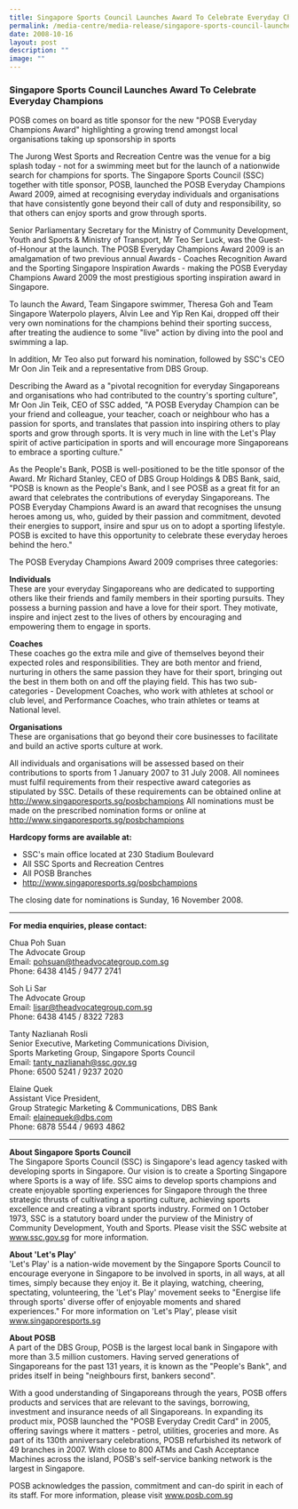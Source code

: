 ```yaml
---
title: Singapore Sports Council Launches Award To Celebrate Everyday Champions
permalink: /media-centre/media-release/singapore-sports-council-launches-award-to-celebrate-everyday-champions/
date: 2008-10-16
layout: post
description: ""
image: ""
---
```

### **Singapore Sports Council Launches Award To Celebrate Everyday Champions**

POSB comes on board as title sponsor for the new "POSB Everyday Champions Award" highlighting a growing trend amongst local organisations taking up sponsorship in sports

The Jurong West Sports and Recreation Centre was the venue for a big splash today - not for a swimming meet but for the launch of a nationwide search for champions for sports. The Singapore Sports Council (SSC) together with title sponsor, POSB, launched the POSB Everyday Champions Award 2009, aimed at recognising everyday individuals and organisations that have consistently gone beyond their call of duty and responsibility, so that others can enjoy sports and grow through sports.

Senior Parliamentary Secretary for the Ministry of Community Development, Youth and Sports & Ministry of Transport, Mr Teo Ser Luck, was the Guest-of-Honour at the launch. The POSB Everyday Champions Award 2009 is an amalgamation of two previous annual Awards - Coaches Recognition Award and the Sporting Singapore Inspiration Awards - making the POSB Everyday Champions Award 2009 the most prestigious sporting inspiration award in Singapore.

To launch the Award, Team Singapore swimmer, Theresa Goh and Team Singapore Waterpolo players, Alvin Lee and Yip Ren Kai, dropped off their very own nominations for the champions behind their sporting success, after treating the audience to some "live" action by diving into the pool and swimming a lap.

In addition, Mr Teo also put forward his nomination, followed by SSC's CEO Mr Oon Jin Teik and a representative from DBS Group.

Describing the Award as a "pivotal recognition for everyday Singaporeans and organisations who had contributed to the country's sporting culture", Mr Oon Jin Teik, CEO of SSC added, "A POSB Everyday Champion can be your friend and colleague, your teacher, coach or neighbour who has a passion for sports, and translates that passion into inspiring others to play sports and grow through sports. It is very much in line with the Let's Play spirit of active participation in sports and will encourage more Singaporeans to embrace a sporting culture."

As the People's Bank, POSB is well-positioned to be the title sponsor of the Award. Mr Richard Stanley, CEO of DBS Group Holdings & DBS Bank, said, "POSB is known as the People's Bank, and I see POSB as a great fit for an award that celebrates the contributions of everyday Singaporeans. The POSB Everyday Champions Award is an award that recognises the unsung heroes among us, who, guided by their passion and commitment, devoted their energies to support, insire and spur us on to adopt a sporting lifestyle. POSB is excited to have this opportunity to celebrate these everyday heroes behind the hero."

The POSB Everyday Champions Award 2009 comprises three categories:

**Individuals**
<br>
These are your everyday Singaporeans who are dedicated to supporting others like their friends and family members in their sporting pursuits. They possess a burning passion and have a love for their sport. They motivate, inspire and inject zest to the lives of others by encouraging and empowering them to engage in sports.

**Coaches**
<br>
These coaches go the extra mile and give of themselves beyond their expected roles and responsibilities. They are both mentor and friend, nurturing in others the same passion they have for their sport, bringing out the best in them both on and off the playing field. This has two sub-categories - Development Coaches, who work with athletes at school or club level, and Performance Coaches, who train athletes or teams at National level.

**Organisations**
<br>
These are organisations that go beyond their core businesses to facilitate and build an active sports culture at work.

All individuals and organisations will be assessed based on their contributions to sports from 1 January 2007 to 31 July 2008. All nominees must fulfil requirements from their respective award categories as stipulated by SSC. Details of these requirements can be obtained online at http://www.singaporesports.sg/posbchampions
All nominations must be made on the prescribed nomination forms or online at http://www.singaporesports.sg/posbchampions

**Hardcopy forms are available at:**
* SSC's main office located at 230 Stadium Boulevard
* All SSC Sports and Recreation Centres
* All POSB Branches
* http://www.singaporesports.sg/posbchampions

The closing date for nominations is Sunday, 16 November 2008.

---

**For media enquiries, please contact:**
<br>

Chua Poh Suan
<br>
The Advocate Group
<br>
Email: [pohsuan@theadvocategroup.com.sg](mailto:pohsuan@theadvocategroup.com.sg)
<br>
Phone: 6438 4145 / 9477 2741

Soh Li Sar
<br>
The Advocate Group
<br>
Email: [lisar@theadvocategroup.com.sg](mailto:lisar@theadvocategroup.com.sg)
<br>
Phone: 6438 4145 / 8322 7283

Tanty Nazlianah Rosli
<br>
Senior Executive, Marketing Communications Division,
<br>
Sports Marketing Group, Singapore Sports Council
<br>
Email: [tanty_nazlianah@ssc.gov.sg](mailto:tanty_nazlianah@ssc.gov.sg)
<br>
Phone: 6500 5241 / 9237 2020

Elaine Quek
<br>
Assistant Vice President,
<br>
Group Strategic Marketing & Communications, DBS Bank
<br>
Email: [elainequek@dbs.com](mailto:elainequek@dbs.com)
<br>
Phone: 6878 5544 / 9693 4862

---

**About Singapore Sports Council**<br>
The Singapore Sports Council (SSC) is Singapore's lead agency tasked with developing sports in Singapore. Our vision is to create a Sporting Singapore where Sports is a way of life. SSC aims to develop sports champions and create enjoyable sporting experiences for Singapore through the three strategic thrusts of cultivating a sporting culture, achieving sports excellence and creating a vibrant sports industry. Formed on 1 October 1973, SSC is a statutory board under the purview of the Ministry of Community Development, Youth and Sports. Please visit the SSC website at www.ssc.gov.sg for more information.

**About 'Let's Play'**<br>
'Let's Play' is a nation-wide movement by the Singapore Sports Council to encourage everyone in Singapore to be involved in sports, in all ways, at all times, simply because they enjoy it. Be it playing, watching, cheering, spectating, volunteering, the 'Let's Play' movement seeks to "Energise life through sports' diverse offer of enjoyable moments and shared experiences." For more information on 'Let's Play', please visit www.singaporesports.sg

**About POSB**<br>
A part of the DBS Group, POSB is the largest local bank in Singapore with more than 3.5 million customers. Having served generations of Singaporeans for the past 131 years, it is known as the "People's Bank", and prides itself in being "neighbours first, bankers second".

With a good understanding of Singaporeans through the years, POSB offers products and services that are relevant to the savings, borrowing, investment and insurance needs of all Singaporeans. In expanding its product mix, POSB launched the "POSB Everyday Credit Card" in 2005, offering savings where it matters - petrol, utilities, groceries and more. As part of its 130th anniversary celebrations, POSB refurbished its network of 49 branches in 2007. With close to 800 ATMs and Cash Acceptance Machines across the island, POSB's self-service banking network is the largest in Singapore.

POSB acknowledges the passion, commitment and can-do spirit in each of its staff. For more information, please visit www.posb.com.sg